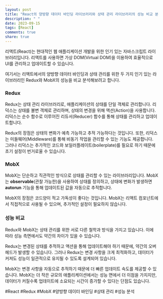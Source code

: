 ```yaml
---
layout: post
title: "React의 양방향 데이터 바인딩 라이브러리와 상태 관리 라이브러리의 성능 비교 분석하기"
description: " "
date: 2023-09-15
tags: [React]
comments: true
share: true
---
```


리액트(React)는 현대적인 웹 애플리케이션 개발을 위한 인기 있는 자바스크립트 라이브러리입니다. 리액트를 사용하면 가상 DOM(Virtual DOM)을 이용하여 효율적으로 UI를 관리하고 업데이트할 수 있습니다. 

여기서는 리액트에서의 양방향 데이터 바인딩과 상태 관리를 위한 두 가지 인기 있는 라이브러리인 Redux와 MobX의 성능을 비교 분석해보려고 합니다.

### Redux

Redux는 상태 관리 라이브러리로, 애플리케이션의 상태를 단일 객체로 관리합니다. 리덕스는 상태를 불변 객체로 관리하며, 상태의 변경을 위해 액션(Action)을 사용합니다. 리덕스는 순수 함수로 이루어진 리듀서(Reducer) 함수를 통해 상태를 관리하고 업데이트합니다.

Redux의 장점은 상태의 변화가 예측 가능하고 추적 가능하다는 것입니다. 또한, 리덕스는 미들웨어(Middleware)를 통해 비동기 작업을 관리할 수 있는 기능도 제공합니다. 그러나 리덕스는 추가적인 코드와 보일러플레이트(boilerplate)를 필요로 하기 때문에 초기 설정이 번거로울 수 있습니다.

### MobX

MobX는 단순하고 직관적인 방식으로 상태를 관리할 수 있는 라이브러리입니다. MobX는 **observable**(관찰 가능한)을 사용하여 상태를 정의하고, 상태에 변화가 발생하면 **autorun** 기능을 통해 업데이트된 값을 자동으로 추적합니다.

MobX의 장점은 코드양이 적고 가독성이 좋다는 것입니다. MobX는 리액트 컴포넌트에서 직접적으로 사용될 수 있으며, 추가적인 설정이 필요하지 않습니다.

### 성능 비교

Redux와 MobX는 상태 관리를 위한 서로 다른 철학과 방식을 가지고 있습니다. 이에 따라 성능 측면에서도 약간의 차이가 있을 수 있습니다.

Redux는 변경된 상태를 추적하고 액션을 통해 업데이트해야 하기 때문에, 약간의 오버헤드가 발생할 수 있습니다. 그러나 Redux는 변경 사항을 크게 최적화하고, 데이터가 커져도 성능이 일관적으로 유지될 수 있도록 설계되어 있습니다.

MobX는 변경 사항을 자동으로 추적하기 때문에 더 빠른 업데이트 속도를 제공할 수 있습니다. MobX는 더 작은 규모의 애플리케이션에서는 성능 면에서 더 이점을 가지지만, 데이터가 커질수록 업데이트에 소요되는 시간이 증가할 수 있다는 단점도 있습니다.

#React #Redux #MobX #양방향 데이터 바인딩 #상태 관리 #성능 분석